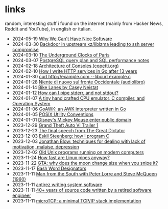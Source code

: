 links
=====

random, interesting stuff i found on the internet (mainly from Hacker News,
Reddit and YouTube), in english or italian.

- 2024-05-19 [Why We Can't Have Nice Software](https://andrewkelley.me/post/why-we-cant-have-nice-software.html)
- 2024-03-30 [Backdoor in upstream xz/liblzma leading to ssh server compromise](https://www.openwall.com/lists/oss-security/2024/03/29/4)
- 2024-03-10 [The Underground Clocks of Paris](https://youtube.com/watch?v=gol_p2aWrJg)
- 2024-03-07 [PostgreSQL query plan and SQL performance notes](https://gist.github.com/pechorin/693ec960d850aeac5732383a547d1e17)
- 2024-02-18 [Architecture of Consoles (copetti.org)](https://www.copetti.org/writings/consoles/)
- 2024-02-10 [How I write HTTP services in Go after 13 years](https://grafana.com/blog/2024/02/09/how-i-write-http-services-in-go-after-13-years/)
- 2024-01-30 [curl http://example.com --libcurl example.c](https://everything.curl.dev/libcurl/libcurl)
- 2024-01-28 [Niente di nuovo sul fronte Occidentale (audiolibro)](https://www.youtube.com/playlist?list=PLV8YXKhnMoJLUG4yMX9lymb0azd8zqm5w)
- 2024-01-14 [Bike Lanes by Casey Neistat](https://www.youtube.com/watch?v=bzE-IMaegzQ)
- 2024-01-12 [How can I pipe stderr, and not stdout?](https://stackoverflow.com/questions/2342826/how-can-i-pipe-stderr-and-not-stdout)
- 2024-01-07 [A tiny hand crafted CPU emulator, C compiler, and Operating System](https://github.com/rswier/swieros)
- 2024-01-06 [GoAWK: an AWK interpreter written in Go](https://github.com/benhoyt/goawk)
- 2024-01-05 [POSIX Utility Conventions](https://pubs.opengroup.org/onlinepubs/9699919799/basedefs/V1_chap12.html)
- 2024-01-01 [Disney's Mickey Mouse enter public domain](https://www.bbc.com/news/entertainment-arts-67833411)
- 2023-12-29 [Grand Theft Auto VI Trailer 1](https://www.youtube.com/watch?v=QdBZY2fkU-0)
- 2023-12-23 [The final speech from The Great Dictator](https://www.charliechaplin.com/en/articles/29-the-final-speech-from-the-great-dictator-ei7oofoof6Ahth)
- 2023-12-03 [Eskil Steenberg: how I program C](https://www.youtube.com/watch?v=443UNeGrFoM)
- 2023-12-03 [Jonathan Blow: techniques for dealing with lack of motivation, malaise, depression](https://www.youtube.com/watch?v=i7kh8pNRWOo)
- 2023-12-02 [Old Unix programs running on modern computers](https://github.com/rsc/unix)
- 2023-11-24 [How fast are Linux pipes anyway?](https://mazzo.li/posts/fast-pipes.html)
- 2023-11-22 [GTA: why does the moon change size when you snipe it?](https://insiderockstarnorth.blogspot.com/2023/11/why-does-moon-change-size-when-you.html)
- 2023-11-17 [Bash Word Designators](https://www.gnu.org/software/bash/manual/html_node/Word-Designators.html)
- 2023-11-11 [Man from the South with Peter Lorre and Steve McQueen (1960)](https://www.youtube.com/watch?v=zvyaovvQ0TI)
- 2023-11-11 [antirez writing system software](https://www.youtube.com/playlist?list=PLrEMgOSrS_3fghr8ez63xKFNF-BA6Pz13)
- 2023-11-11 [40+ years of source code written by a retired software engineer](https://dunfield.themindfactory.com/dnldsrc.htm)
- 2023-11-11 [microTCP: a minimal TCP/IP stack implementation](https://github.com/cozis/microtcp)
